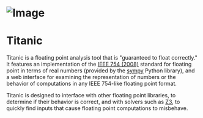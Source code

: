 # ![Image](../master/www/piceberg.png?raw=true)

# Titanic

Titanic is a floating point analysis tool that is "guaranteed to float correctly."
It features an implementation of the [IEEE 754 (2008)](http://ieeexplore.ieee.org/document/4610935/) standard for floating point
in terms of real numbers (provided by the [sympy](http://www.sympy.org/en/index.html) Python library), and a web
interface for examining the representation of numbers or the behavior of
computations in any IEEE 754-like floating point format.

Titanic is designed to interface with other floating point libraries, to determine
if their behavior is correct, and with solvers such as [Z3](https://github.com/Z3Prover/z3), to quickly find inputs
that cause floating point computations to misbehave.
